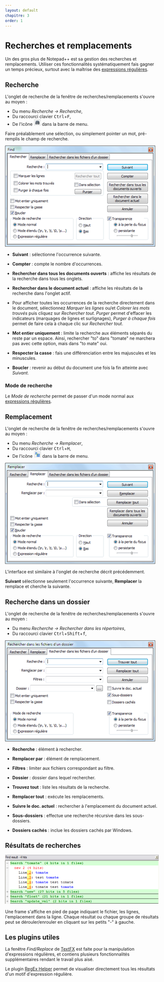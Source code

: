 ```yaml
---
layout: default
chapitre: 3
order: 1
---
```

# Recherches et remplacements

Un des gros plus de Notepad++ est sa gestion des recherches et remplacements. Utiliser ces fonctionnalités systématiquement fais gagner un temps précieux, surtout avec la maîtrise des [expressions régulières](expressions-regulieres.md).

## Recherche

L'onglet de recherche de la fenêtre de recherches/remplacements s'ouvre au moyen :

- Du menu *Recherche -> Recherche*,
- Du raccourci clavier <kbd>Ctrl</kbd>+<kbd>F</kbd>,
- De l'icône ![](/images/notepadpp_findicon.png) dans la barre de menu.

Faire préalablement une sélection, ou simplement pointer un mot, pré-remplis le champ de recherche.

![Fenêtre de recherche](/images/notepadpp_find.png)

- **Suivant** : sélectionne l'occurrence suivante.
- **Compter** : compte le nombre d'occurrences.
- **Rechercher dans tous les documents ouverts** : affiche les résultats de la recherche dans tous les onglets.
- **Rechercher dans le document actuel** : affiche les résultats de la recherche dans l'onglet actif.

- Pour afficher toutes les occurrences de la recherche directement dans le document, sélectionnez *Marquer les lignes* ou/et *Colorer les mots trouvés* puis cliquez sur *Rechercher tout*. *Purger* permet d'effacer les indicateurs (marquages de lignes et surlignages), *Purger à chaque fois* permet de faire cela à chaque clic sur *Rechercher tout*.

- **Mot entier uniquement** : limite la recherche aux éléments séparés du reste par un espace. Ainsi, rechercher "to" dans "tomate" ne marchera pas avec cette option, mais dans "to mate" oui.
- **Respecter la casse** : fais une différenciation entre les majuscules et les minuscules.
- **Boucler** : revenir au début du document une fois la fin atteinte avec *Suivant*.

### Mode de recherche

Le *Mode de recherche* permet de passer d'un mode normal aux [expressions régulières](expressions-regulieres.md).

## Remplacement

L'onglet de recherche de la fenêtre de recherches/remplacements s'ouvre au moyen :

- Du menu *Recherche -> Remplacer*,
- Du raccourci clavier <kbd>Ctrl</kbd>+<kbd>H</kbd>,
- De l'icône ![](/images/notepadpp_replaceicon.png) dans la barre de menu.

![Fenêtre de remplacement](/images/notepadpp_replace.png)

L'interface est similaire à l'onglet de recherche décrit précédemment.

**Suivant** sélectionne seulement l'occurrence suivante, **Remplacer** la remplace et cherche la suivante.

## Recherche dans un dossier

L'onglet de recherche de la fenêtre de recherches/remplacements s'ouvre au moyen :

- Du menu *Recherche -> Rechercher dans les répertoires*,
- Du raccourci clavier <kbd>Ctrl</kbd>+<kbd>Shift</kbd>+<kbd>f</kbd>,

![Fenêtre de recherche/remplacement par dossier](/images/notepadpp_findfolder.png)

- **Recherche** : élément à rechercher.
- **Remplacer par** : élément de remplacement.
- **Filtres** : limiter aux fichiers correspondant au filtre.
- **Dossier** : dossier dans lequel rechercher.

- **Trouvez tout** : liste les résultats de la recherche.
- **Remplacer tout** : exécute les remplacements.

- **Suivre le doc. actuel** : rechercher à l'emplacement du document actuel.
- **Sous-dossiers** : effectue une recherche récursive dans les sous-dossiers.
- **Dossiers cachés** : inclue les dossiers cachés par Windows.

## Résultats de recherches

![*Find result*, résultats de recherches](/images/notepadpp_findresult.png)

Une frame s'affiche en pied de page indiquant le fichier, les lignes, l'emplacement dans la ligne.
Chaque résultat ou chaque groupe de résultats peut se dérouler/enrouler en cliquant sur les petits "-" à gauche.

## Les plugins utiles

La fenêtre *Find/Replace* de [TextFX](plugins/textfx.md) est faite pour la manipulation d'expressions régulières, et contiens plusieurs fonctionnalités supplémentaires rendant le travail plus aisé.

Le plugin [RegEx Helper](plugins/regex-helper.md) permet de visualiser directement tous les résultats d'un motif d'expression régulière.